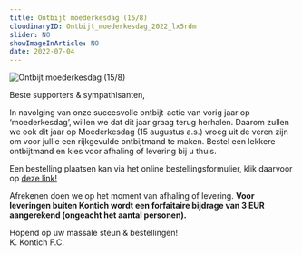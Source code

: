 ```yaml
---
title: Ontbijt moederkesdag (15/8)
cloudinaryID: Ontbijt_moederkesdag_2022_lx5rdm
slider: NO
showImageInArticle: NO
date: 2022-07-04
---
```


<div class="mb-6">
<img style="max-width: 100%; height: auto;" src="https://res.cloudinary.com/kkontichfc/image/upload/v1/nieuws/Ontbijt_moederkesdag_2022_lx5rdm" alt="Ontbijt moederkesdag (15/8)" />
</div>
<p>Beste supporters & sympathisanten,</p>
<p>In navolging van onze succesvolle ontbijt-actie van vorig jaar op ‘moederkesdag’, willen we dat dit jaar graag terug herhalen. Daarom zullen we ook dit jaar op Moederkesdag (15 augustus a.s.) vroeg uit de veren zijn om voor jullie een rijkgevulde ontbijtmand te maken. Bestel een lekkere ontbijtmand en kies voor afhaling of levering bij u thuis.</p>

<p>Een bestelling plaatsen kan via het online bestellingsformulier, klik daarvoor op <a href="https://forms.gle/96WEzW162e2nQEZP9" target="_blank" title="Bestelling ontbijt moederkesdag">deze link!</a></p>

<p>Afrekenen doen we op het moment van afhaling of levering. <strong>Voor leveringen buiten Kontich wordt een forfaitaire bijdrage van 3 EUR aangerekend (ongeacht het aantal personen).</strong></p>

<p>Hopend op uw massale steun & bestellingen!<br/>
K. Kontich F.C.</p>
